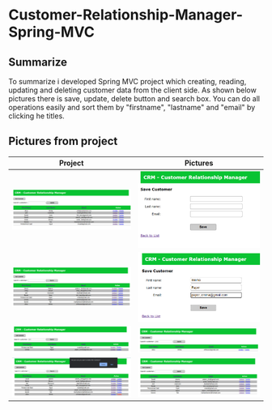 # Customer-Relationship-Manager-Spring-MVC
## Summarize

To summarize i developed Spring MVC project which creating, reading, updating and deleting customer data from the client side. As shown below pictures there is save, update, delete button and search box. You can do all operations easily and sort them by "firstname", "lastname" and "email" by clicking he titles.

## Pictures from project
Project             |  Pictures
:-------------------------:|:-------------------------:
![project_pictures](project_pictures/1.png)  |  ![project_pictures](project_pictures/2.png)
![project_pictures](project_pictures/3.png)  |  ![project_pictures](project_pictures/4.png)
![project_pictures](project_pictures/7.png)  |  ![project_pictures](project_pictures/8.png)
![project_pictures](project_pictures/5.png)  |  ![project_pictures](project_pictures/6.png)

